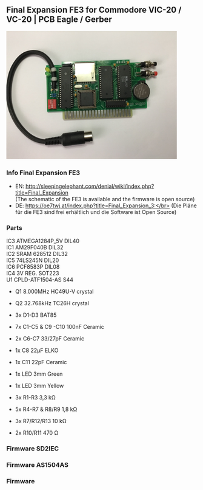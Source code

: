 ## Final Expansion FE3 for Commodore VIC-20 / VC-20 | PCB Eagle / Gerber
<img width="450" src="https://raw.githubusercontent.com/edi-z/FE3/master/images/FE3.jpg">

### Info Final Expansion FE3
* EN: http://sleepingelephant.com/denial/wiki/index.php?title=Final_Expansion </br>
(The schematic of the FE3 is available and the firmware is open source) 
* DE: https://oe7twj.at/index.php?title=Final_Expansion_3:</br>
(Die Pläne für die FE3 sind frei erhältlich und die Software ist Open Source)

### Parts
IC3 ATMEGA1284P_5V DIL40</br>
IC1 AM29F040B DIL32</br>
IC2 SRAM 628512 DIL32</br>
IC5 74LS245N DIL20</br>
IC6 PCF8583P DIL08</br>
IC4 3V REG. SOT223    
U1 CPLD-ATF1504-AS S44

* Q1 8.000MHz HC49U-V crystal
* Q2 32.768kHz TC26H crystal

* 3x D1-D3 BAT85	

* 7x C1-C5 & C9 -C10 100nF Ceramic
* 2x C6-C7 33/27pF Ceramic 
* 1x C8 22µF ELKO
* 1x C11 22pF Ceramic	
	
* 1x LED 3mm Green	
* 1x LED 3mm Yellow	

* 3x R1-R3 3,3 kΩ
* 5x R4-R7 & R8/R9 1,8 kΩ	
* 3x R7/R12/R13 10 kΩ	
* 2x R10/R11 470 Ω	

### Firmware SD2IEC

### Firmware AS1504AS

### Firmware 

